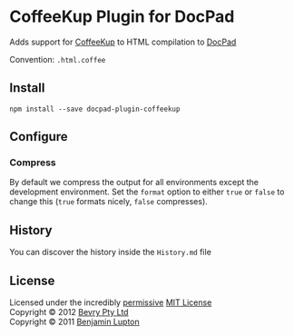 # CoffeeKup Plugin for DocPad
Adds support for [CoffeeKup](http://coffeekup.org/) to HTML compilation to [DocPad](https://github.com/bevry/docpad)

Convention:  `.html.coffee`


## Install

```
npm install --save docpad-plugin-coffeekup
```

## Configure

### Compress
By default we compress the output for all environments except the development environment. Set the `format` option to either `true` or `false` to change this (`true` formats nicely, `false` compresses).


## History
You can discover the history inside the `History.md` file


## License
Licensed under the incredibly [permissive](http://en.wikipedia.org/wiki/Permissive_free_software_licence) [MIT License](http://creativecommons.org/licenses/MIT/)
<br/>Copyright &copy; 2012 [Bevry Pty Ltd](http://bevry.me)
<br/>Copyright &copy; 2011 [Benjamin Lupton](http://balupton.com)